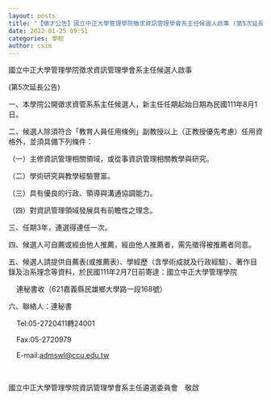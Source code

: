 ```yaml
---
layout: posts
title: "【徵才公告】國立中正大學管理學院徵求資訊管理學會系主任候選人啟事 (第5次延長公告)"
date: 2022-01-25 09:51
categories: 學校
author: csim
---
```


國立中正大學管理學院徵求資訊管理學會系主任候選人啟事

(第5次延長公告)

一、本學院公開徵求資管系系主任候選人，新主任任期起始日期為民國111年8月1日。

二、候選人除須符合「教育人員任用條例」副教授以上（正教授優先考慮）任用資格外，並須具備下列條件：

（一）主修資訊管理相關領域，或從事資訊管理相關教學與研究。

（二）學術研究與教學經驗豐富。

（三）具有優良的行政、領導與溝通協調能力。

（四）對資訊管理領域發展具有前瞻性之理念。

三、任期3年，連選得連任一次。

四、候選人可自薦或經由他人推薦，經由他人推薦者，需先徵得被推薦者同意。

五、候選人請提供自薦表(或推薦表)、學經歷（含學術成就及行政經驗）、著作目錄及治系理念等資料，於民國111年2月7日前寄達：國立中正大學管理學院

    連秘書收（621嘉義縣民雄鄉大學路一段168號）

六、聯絡人：連秘書

    Tel:05-2720411轉24001

    Fax:05-2720979

    E-mail:admswl@ccu.edu.tw

 

國立中正大學管理學院資訊管理學會系主任遴選委員會　敬啟

 
